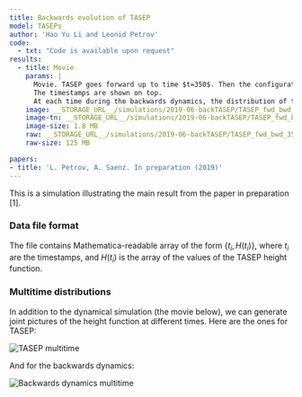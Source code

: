 ```yaml
---
title: Backwards evolution of TASEP
model: TASEPs
author: 'Hao Yu Li and Leonid Petrov'
code:
  - txt: "Code is available upon request"
results:
  - title: Movie
    params: |
      Movie. TASEP goes forward up to time $t=350$. Then the configuration evolves according to the backwards dynamics, all the way down to (almost) time zero.
      The timestamps are shown on top.
      At each time during the backwards dynamics, the distribution of the random height function coincides with the one of the TASEP at the specified time moment.
    image: __STORAGE_URL__/simulations/2019-06-backTASEP/TASEP_fwd_bwd_350.m4v
    image-tn: __STORAGE_URL__/simulations/2019-06-backTASEP/TASEP_fwd_bwd_350_2.png
    image-size: 1.8 MB
    raw: __STORAGE_URL__/simulations/2019-06-backTASEP/TASEP_fwd_bwd_350.txt
    raw-size: 125 MB

papers:
- title: 'L. Petrov, A. Saenz. In preparation (2019)'
---
```


This is a simulation illustrating the main result from the paper in preparation [1].

### Data file format

The file contains Mathematica-readable array of the form
$\{t_i,H(t_i)\}$, where $t_i$ are the timestamps, and 
$H(t_i)$ is the array of the values of the TASEP height function.

### Multitime distributions

In addition to the dynamical simulation (the movie below), we can generate joint pictures of the height 
function at different times. Here are the ones for TASEP:

<img src="{{site.storage_url}}/simulations/2019-06-backTASEP/multi_TASEP.png" style="max-width:100%;max-height:800px;height:auto;width:auto;" alt="TASEP multitime">

And for the backwards dynamics:

<img src="{{site.storage_url}}/simulations/2019-06-backTASEP/multi_BHP.png" style="max-width:100%;max-height:800px;height:auto;width:auto;" alt="Backwards dynamics multitime">